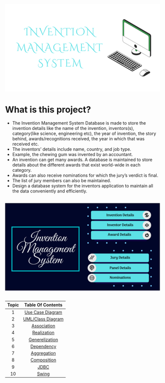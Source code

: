 <div align="center">

<img src="https://github.com/a3X3k/Invention_Management_System/blob/main/Assets/2%2Cpng.png" alt="drawing"/>

</div>
      
# What is this project?

- The Invention Management System Database is made to store the invention details like the name of the invention, inventors(s), category(like science, engineering etc), the year of invention, the story behind, awards/recognitions received, the year in which that was received etc. 
- The inventors’ details include name, country, and job type. 
- Example, the chewing gum was invented by an accountant.
- An invention can get many awards. A database is maintained to store details about the different awards that exist world-wide in each category. 
- Awards can also receive nominations for which the jury’s verdict is final. 
- The list of jury members can also be maintained. 
- Design a database system for the inventors application to maintain all the data conveniently and efficiently.

<br/>

<div align="center">

<img src="https://github.com/a3X3k/Invention_Management_System/blob/main/Assets/1.png" alt="drawing"/>

</div>

<br/>
    
<div align="center">
      
| Topic | Table Of Contents |
|:-----:| :-----: |
| 1 | [Use Case Diagram](#) |
| 2 | [UML/Class Diagram](#) |
| 3 | [Association](#) |
| 4 | [Realization](#) |
| 5 | [Generelization](#) |
| 6 | [Dependency](#) |
| 7 | [Aggregation](#) |
| 8 | [Composition](#) |
| 9 | [JDBC](#) |
| 10 | [Swing](#) |

</div>
      
